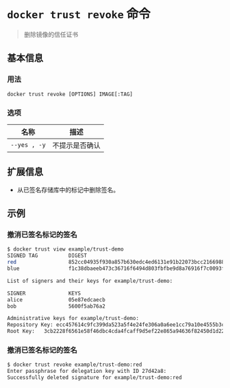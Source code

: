 # `docker trust revoke` 命令

> 删除镜像的信任证书

## 基本信息

### 用法

```
docker trust revoke [OPTIONS] IMAGE[:TAG]
```

### 选项

| 名称 | 描述 |
| ---- | ---- |
| `--yes , -y` | 不提示是否确认 |

## 扩展信息

- 从已签名存储库中的标记中删除签名。

## 示例

### 撤消已签名标记的签名

```bash
$ docker trust view example/trust-demo
SIGNED TAG          DIGEST                                                              SIGNERS
red                 852cc04935f930a857b630edc4ed6131e91b22073bcc216698842e44f64d2943    alice
blue                f1c38dbaeeb473c36716f6494d803fbfbe9d8a76916f7c0093f227821e378197    alice, bob

List of signers and their keys for example/trust-demo:

SIGNER              KEYS
alice               05e87edcaecb
bob                 5600f5ab76a2

Administrative keys for example/trust-demo:
Repository Key:	ecc457614c9fc399da523a5f4e24fe306a0a6ee1cc79a10e4555b3c6ab02f71e
Root Key:	3cb2228f6561e58f46dbc4cda4fcaff9d5ef22e865a94636f82450d1d2234949
```

### 撤消已签名标记的签名


```bash
$ docker trust revoke example/trust-demo:red
Enter passphrase for delegation key with ID 27d42a8:
Successfully deleted signature for example/trust-demo:red
```
```bash

```
```bash

```
```bash

```
